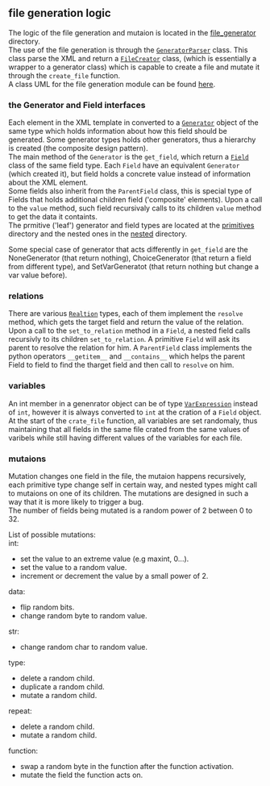 ## file generation logic
The logic of the file generation and mutaion is located in the [file_generator](../src/file_generator) directory.
<br>The use of the file generation is through the [`GeneratorParser`](../src/file_generator/generator_parser.py) class.
This class parse the XML and return a [`FileCreator`](..\src\file_generator\file_creator.py) class, (which is essentially a wrapper to a generator class) which is capable to create a file and mutate it through the `create_file` function.<br>
A class UML for the file generation  module can be found [here](./file_generation_UML.png).

### the Generator and Field interfaces
Each element in the XML template in converted to a [`Generator`](../src/file_generator/generator.py) object of the same type which holds information about how this field should be generated. Some generator types holds other generators, thus a hierarchy is created (the composite design pattern).<br>
The main method of the `Generator` is the `get_field`, which return a [`Field`](../src/file_generator/field.py) class of the same field type. Each `Field` have an equivalent `Generator` (which created it), but field holds a concrete value instead of information about the XML element. <br>Some fields also inherit from the `ParentField` class, this is special type of Fields that holds additional children field ('composite' elements). Upon a call to the `value` method, such field recursivaly calls to its children `value` method to get the data it containts.<br>
The prmitive ('leaf') generator and field types are located at the [primitives](../src/file_generator/primitives/) directory and the nested ones in the [nested](../src/file_generator/nested/) directory.

Some special case of generator that acts differently in `get_field` are the NoneGenerator (that return nothing), ChoiceGenerator (that return a field from different type), and SetVarGeneratot (that return nothing but change a var value before).

### relations
There are various [`Realtion`](../src/file_generator/relation.py) types, each of them implement the `resolve` method, which gets the target field and return the value of the relation.<br>
Upon a call to the `set_to_relation` method in a `Field`, a nested field calls recursivly to its children `set_to_relation`. A primitive `Field` will ask its parent to resolve the relation for him. A `ParentField` class implements the python operators `__getitem__` and `__contains__` which helps the parent Field to field to find the tharget field and then call to `resolve` on him.

### variables
An int member in a genenrator object can be of type [`VarExpression`](../src/file_generator/var_expression.py) instead of `int`, however it is always converted to `int` at the cration of a `Field` object. At the start of the `crate_file` function, all variables are set randomaly, thus maintaining that all fields in the same file crated from the same values of varibels while still having different values of the variables for each file.

### mutaions
Mutation changes one field in the file, the mutaion happens recursively, each primitive type change self in certain way, and nested types might call to mutaions on one of its children. The mutations are designed in such a way that it is more likely to trigger a bug.<br>
The number of fields being mutated is a random power of 2 between 0 to 32.

List of possible mutations:<br>
int:
- set the value to an extreme value (e.g maxint, 0...).
- set the value to a random value.
- increment or decrement the value by a small power of 2.

data:
- flip random bits.
- change random byte to random value.

str:
- change random char to random value.

type:
- delete a random child.
- duplicate a random child.
- mutate a random child.

repeat:
- delete a random child.
- mutate a random child.

function:
- swap a random byte in the function after the function activation.
- mutate the field the function acts on.
